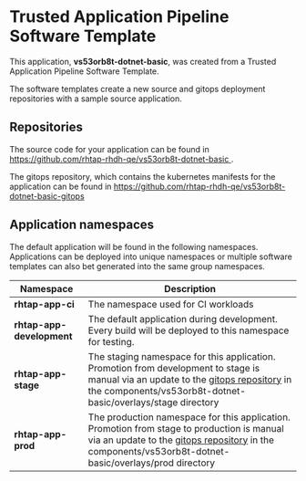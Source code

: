 # Trusted Application Pipeline Software Template

This application, **vs53orb8t-dotnet-basic**, was created from a Trusted Application Pipeline Software Template.

The software templates create a new source and gitops deployment repositories with a sample source application. 

## Repositories

The source code for your application can be found in [https://github.com/rhtap-rhdh-qe/vs53orb8t-dotnet-basic ](https://github.com/rhtap-rhdh-qe/vs53orb8t-dotnet-basic ).
 
The gitops repository, which contains the kubernetes manifests for the application can be found in 
[https://github.com/rhtap-rhdh-qe/vs53orb8t-dotnet-basic-gitops ](https://github.com/rhtap-rhdh-qe/vs53orb8t-dotnet-basic-gitops ) 

## Application namespaces 

The default application will be found in the following namespaces. Applications can be deployed into unique namespaces or multiple software templates can also bet generated into the same group namespaces.  

|  Namespace   |  Description   |  
| -------- | -------- |
| **rhtap-app-ci** | The namespace used for CI workloads |
| **rhtap-app-development** | The default application during development. Every build will be deployed to this namespace for testing. |
| **rhtap-app-stage** | The staging namespace for this application. Promotion from development to stage is manual via an update to the [gitops repository](https://github.com/rhtap-rhdh-qe/vs53orb8t-dotnet-basic-gitops ) in the components/vs53orb8t-dotnet-basic/overlays/stage directory |
| **rhtap-app-prod** | The production namespace for this application. Promotion from stage to production is manual via an update to the [gitops repository](https://github.com/rhtap-rhdh-qe/vs53orb8t-dotnet-basic-gitops ) in the components/vs53orb8t-dotnet-basic/overlays/prod directory |